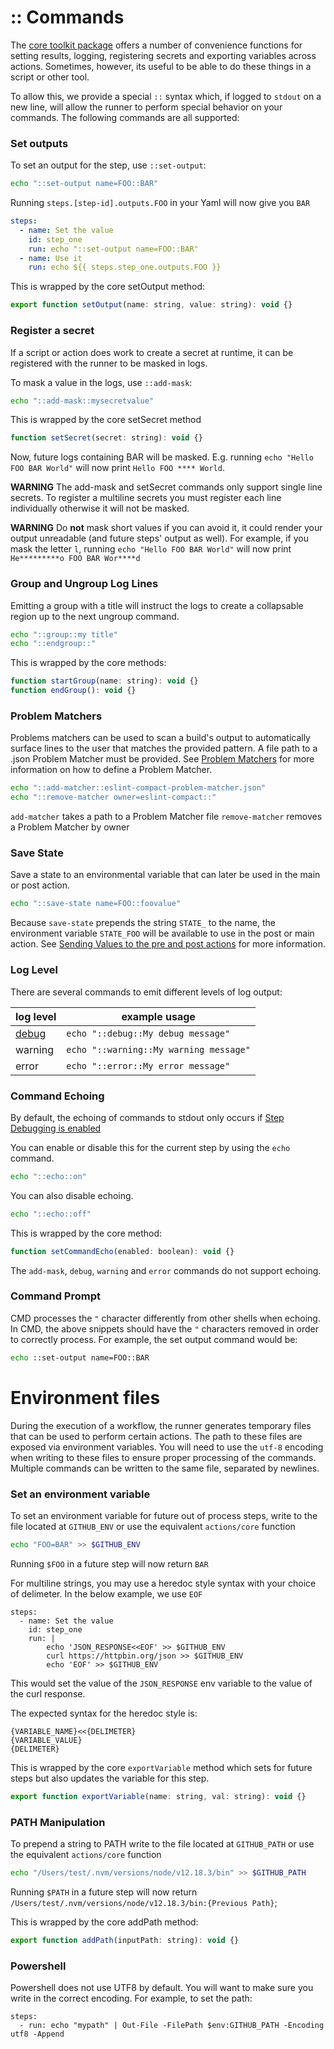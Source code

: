 # :: Commands

The [core toolkit package](https://github.com/actions/toolkit/tree/main/packages/core) offers a number of convenience functions for
setting results, logging, registering secrets and exporting variables across actions. Sometimes, however, its useful to be able to do
these things in a script or other tool.

To allow this, we provide a special `::` syntax which, if logged to `stdout` on a new line, will allow the runner to perform special behavior on
your commands. The following commands are all supported:

### Set outputs

To set an output for the step, use `::set-output`:

```sh
echo "::set-output name=FOO::BAR"
```

Running `steps.[step-id].outputs.FOO` in your Yaml will now give you `BAR`

```yaml
steps:
  - name: Set the value
    id: step_one
    run: echo "::set-output name=FOO::BAR"
  - name: Use it
    run: echo ${{ steps.step_one.outputs.FOO }}
```

This is wrapped by the core setOutput method:

```javascript
export function setOutput(name: string, value: string): void {}
```

### Register a secret

If a script or action does work to create a secret at runtime, it can be registered with the runner to be masked in logs.

To mask a value in the logs, use `::add-mask`:

```sh
echo "::add-mask::mysecretvalue"
```

This is wrapped by the core setSecret method

```javascript
function setSecret(secret: string): void {}
```

Now, future logs containing BAR will be masked. E.g. running `echo "Hello FOO BAR World"` will now print `Hello FOO **** World`.

**WARNING** The add-mask and setSecret  commands only support single line secrets. To register a multiline secrets you must register each line individually otherwise it will not be masked.

**WARNING** Do **not** mask short values if you can avoid it, it could render your output unreadable (and future steps' output as well).
For example, if you mask the letter `l`, running `echo "Hello FOO BAR World"` will now print `He*********o FOO BAR Wor****d`

### Group and Ungroup Log Lines

Emitting a group with a title will instruct the logs to create a collapsable region up to the next ungroup command.

```bash
echo "::group::my title"   
echo "::endgroup::"
```

This is wrapped by the core methods:

```javascript
function startGroup(name: string): void {}
function endGroup(): void {}
```

### Problem Matchers
Problems matchers can be used to scan a build's output to automatically surface lines to the user that matches the provided pattern. A file path to a .json Problem Matcher must be provided. See [Problem Matchers](problem-matchers.md) for more information on how to define a Problem Matcher.

```bash
echo "::add-matcher::eslint-compact-problem-matcher.json"   
echo "::remove-matcher owner=eslint-compact::"
```

`add-matcher` takes a path to a Problem Matcher file
`remove-matcher` removes a Problem Matcher by owner
### Save State

Save a state to an environmental variable that can later be used in the main or post action.

```bash
echo "::save-state name=FOO::foovalue"
```

Because `save-state` prepends the string `STATE_` to the name, the environment variable `STATE_FOO` will be available to use in the post or main action. See [Sending Values to the pre and post actions](https://help.github.com/en/actions/reference/workflow-commands-for-github-actions#sending-values-to-the-pre-and-post-actions) for more information.

### Log Level

There are several commands to emit different levels of log output:

| log level | example usage |
|---|---|
| [debug](action-debugging.md)  | `echo "::debug::My debug message"` |
| warning | `echo "::warning::My warning message"` |
| error | `echo "::error::My error message"` |

### Command Echoing
By default, the echoing of commands to stdout only occurs if [Step Debugging is enabled](./action-debugging.md#How-to-Access-Step-Debug-Logs)

You can enable or disable this for the current step by using the `echo` command.

```bash
echo "::echo::on"
```

You can also disable echoing.

```bash
echo "::echo::off"
```

This is wrapped by the core method:

```javascript
function setCommandEcho(enabled: boolean): void {}
```

The `add-mask`, `debug`, `warning` and `error` commands do not support echoing.

### Command Prompt

CMD processes the `"` character differently from other shells when echoing. In CMD, the above snippets should have the `"` characters removed in order to correctly process. For example, the set output command would be:
```cmd
echo ::set-output name=FOO::BAR
```


# Environment files

During the execution of a workflow, the runner generates temporary files that can be used to perform certain actions. The path to these files are exposed via environment variables. You will need to use the `utf-8` encoding when writing to these files to ensure proper processing of the commands. Multiple commands can be written to the same file, separated by newlines.

### Set an environment variable

To set an environment variable for future out of process steps, write to the file located at `GITHUB_ENV` or use the equivalent `actions/core` function

```sh
echo "FOO=BAR" >> $GITHUB_ENV
```

Running `$FOO` in a future step will now return `BAR`

For multiline strings, you may use a heredoc style syntax with your choice of delimeter. In the below example, we use `EOF` 
```
steps:
  - name: Set the value
    id: step_one
    run: |
        echo 'JSON_RESPONSE<<EOF' >> $GITHUB_ENV
        curl https://httpbin.org/json >> $GITHUB_ENV
        echo 'EOF' >> $GITHUB_ENV
```

This would set the value of the `JSON_RESPONSE` env variable to the value of the curl response.

The expected syntax for the heredoc style is:
```
{VARIABLE_NAME}<<{DELIMETER}
{VARIABLE_VALUE}
{DELIMETER}
```

This is wrapped by the core `exportVariable` method which sets for future steps but also updates the variable for this step.

```javascript
export function exportVariable(name: string, val: string): void {}
```

### PATH Manipulation

To prepend a string to PATH write to the file located at `GITHUB_PATH` or use the equivalent `actions/core` function

```sh
echo "/Users/test/.nvm/versions/node/v12.18.3/bin" >> $GITHUB_PATH
```

Running `$PATH` in a future step will now return `/Users/test/.nvm/versions/node/v12.18.3/bin:{Previous Path}`;

This is wrapped by the core addPath method:
```javascript
export function addPath(inputPath: string): void {}
```

### Powershell

Powershell does not use UTF8 by default. You will want to make sure you write in the correct encoding. For example, to set the path:
```
steps:
  - run: echo "mypath" | Out-File -FilePath $env:GITHUB_PATH -Encoding utf8 -Append
```
